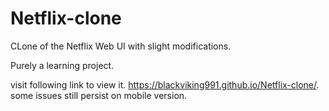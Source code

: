 # Netflix-clone
CLone of the Netflix Web UI with slight modifications.

Purely a learning project.

visit following link to view it.
https://blackviking991.github.io/Netflix-clone/.
some issues still persist on mobile version.
